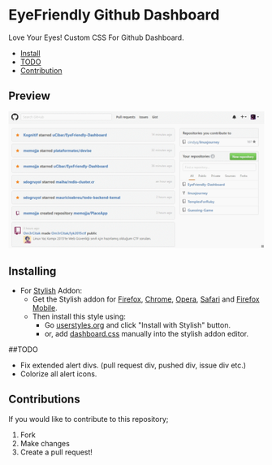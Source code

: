 # EyeFriendly Github Dashboard

Love Your Eyes! Custom CSS For Github Dashboard.
* [Install](https://github.com/uCibar/EyeFriendly-Dashboard#installing)
* [TODO](https://github.com/uCibar/EyeFriendly-Dashboard#todo)
* [Contribution](https://github.com/uCibar/EyeFriendly-Dashboard#contributions)

## Preview
![](./-screenshots/preview.gif)

## Installing

* For [Stylish](https://github.com/JasonBarnabe/stylish) Addon:
  * Get the Stylish addon for [Firefox](https://addons.mozilla.org/en-US/firefox/addon/2108/), [Chrome](https://chrome.google.com/extensions/detail/fjnbnpbmkenffdnngjfgmeleoegfcffe), [Opera](https://addons.opera.com/en/extensions/details/stylish/), [Safari](http://sobolev.us/stylish/) and [Firefox Mobile](https://addons.mozilla.org/en-US/firefox/addon/2108/).
  * Then install this style using:
    * Go [userstyles.org](http://userstyles.org/styles/131357) and click "Install with Stylish" button.
    * or, add [dashboard.css](https://raw.githubusercontent.com/uCibar/EyeFriendly-Dashboard/master/css/dashboard.css) manually into the stylish addon editor.

##TODO

- Fix extended alert divs. (pull request div, pushed div, issue div etc.)
- Colorize all alert icons.

## Contributions

If you would like to contribute to this repository;

1. Fork
2. Make changes
3. Create a pull request!
